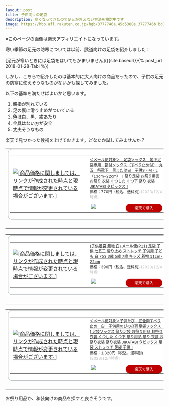 ```yaml
---
layout: post
title: 子供向けの足袋
description: 寒くなってきたので足元が冷えない方法を検討中です
image: https://hbb.afl.rakuten.co.jp/hgb/3777746a.45d5380e.3777746b.bd7736e2/?me_id=1232499&item_id=10005868&pc=https%3A%2F%2Fthumbnail.image.rakuten.co.jp%2F%400_mall%2Fkyoetsu-orosiya%2Fcabinet%2F03958270%2Fimgrc0062789384.jpg%3F_ex%3D240x240&s=240x240&t=pict
---
```

※このページの画像は楽天アフィリエイトになっています。

寒い季節の足元の防寒については以前、武道向けの足袋を紹介しました：

[足元が寒いときには足袋をはいてもかまいません]({{site.baseurl}}{% post_url 2018-01-28-Tabi %})

しかし、こちらで紹介したのは基本的に大人向けの商品だったので、子供の足元の防寒に使えそうなものがないかも探してみました。

以下の基準を満たせばよいかと思います。

1. 親指が別れている
1. 足の裏に滑り止めがついている
1. 色は白、黒、紺あたり
1. 金具はない方が安全
1. 丈夫そうなもの

楽天で見つかった候補を上げておきます。どなたか試してみませんか？

<table border="0" cellpadding="0" cellspacing="0"><tr><td><div style="border:1px solid #95a5a6;border-radius:.75rem;background-color:#FFFFFF;width:504px;margin:0px;padding:5px;text-align:center;overflow:hidden;"><table><tr><td style="width:240px"><a href="https://hb.afl.rakuten.co.jp/ichiba/37778c12.5f87afcb.37778c13.e78b682f/?pc=https%3A%2F%2Fitem.rakuten.co.jp%2Fsumitaya%2F10006910%2F&link_type=picttext&ut=eyJwYWdlIjoiaXRlbSIsInR5cGUiOiJwaWN0dGV4dCIsInNpemUiOiIyNDB4MjQwIiwibmFtIjoxLCJuYW1wIjoicmlnaHQiLCJjb20iOjEsImNvbXAiOiJkb3duIiwicHJpY2UiOjEsImJvciI6MSwiY29sIjoxLCJiYnRuIjoxLCJwcm9kIjowLCJhbXAiOmZhbHNlfQ%3D%3D" target="_blank" rel="nofollow sponsored noopener" style="word-wrap:break-word;"><img src="https://hbb.afl.rakuten.co.jp/hgb/37778c12.5f87afcb.37778c13.e78b682f/?me_id=1198772&item_id=10006910&pc=https%3A%2F%2Fthumbnail.image.rakuten.co.jp%2F%400_mall%2Fsumitaya%2Fcabinet%2F2018aw%2F10006910c.jpg%3F_ex%3D240x240&s=240x240&t=picttext" border="0" style="margin:2px" alt="[商品価格に関しましては、リンクが作成された時点と現時点で情報が変更されている場合がございます。]" title="[商品価格に関しましては、リンクが作成された時点と現時点で情報が変更されている場合がございます。]"></a></td><td style="vertical-align:top;width:248px;display: block;"><p style="font-size:12px;line-height:1.4em;text-align:left;margin:0px;padding:2px 6px;word-wrap:break-word"><a href="https://hb.afl.rakuten.co.jp/ichiba/37778c12.5f87afcb.37778c13.e78b682f/?pc=https%3A%2F%2Fitem.rakuten.co.jp%2Fsumitaya%2F10006910%2F&link_type=picttext&ut=eyJwYWdlIjoiaXRlbSIsInR5cGUiOiJwaWN0dGV4dCIsInNpemUiOiIyNDB4MjQwIiwibmFtIjoxLCJuYW1wIjoicmlnaHQiLCJjb20iOjEsImNvbXAiOiJkb3duIiwicHJpY2UiOjEsImJvciI6MSwiY29sIjoxLCJiYnRuIjoxLCJwcm9kIjowLCJhbXAiOmZhbHNlfQ%3D%3D" target="_blank" rel="nofollow sponsored noopener" style="word-wrap:break-word;">＜メール便対象＞　足袋ソックス　地下足袋専用　指付ソックス（すべり止め付）　丸五　祭靴下　黒または白　子供S・M・L（13cm-22cm）　[ 祭り足袋 お祭り用品 お祭り 衣装 くつした くつ下 祭り 衣装 JIKATABI タビックス ]</a><br><span >価格：770円（税込、送料別)</span> <span style="color:#BBB">(2023/12/4時点)</span></p><div style="margin:10px;"><a href="https://hb.afl.rakuten.co.jp/ichiba/37778c12.5f87afcb.37778c13.e78b682f/?pc=https%3A%2F%2Fitem.rakuten.co.jp%2Fsumitaya%2F10006910%2F&link_type=picttext&ut=eyJwYWdlIjoiaXRlbSIsInR5cGUiOiJwaWN0dGV4dCIsInNpemUiOiIyNDB4MjQwIiwibmFtIjoxLCJuYW1wIjoicmlnaHQiLCJjb20iOjEsImNvbXAiOiJkb3duIiwicHJpY2UiOjEsImJvciI6MSwiY29sIjoxLCJiYnRuIjoxLCJwcm9kIjowLCJhbXAiOmZhbHNlfQ%3D%3D" target="_blank" rel="nofollow sponsored noopener" style="word-wrap:break-word;"><img src="https://static.affiliate.rakuten.co.jp/makelink/rl.svg" style="float:left;max-height:27px;width:auto;margin-top:0" ></a><a href="https://hb.afl.rakuten.co.jp/ichiba/37778c12.5f87afcb.37778c13.e78b682f/?pc=https%3A%2F%2Fitem.rakuten.co.jp%2Fsumitaya%2F10006910%2F%3Fscid%3Daf_pc_bbtn&link_type=picttext&ut=eyJwYWdlIjoiaXRlbSIsInR5cGUiOiJwaWN0dGV4dCIsInNpemUiOiIyNDB4MjQwIiwibmFtIjoxLCJuYW1wIjoicmlnaHQiLCJjb20iOjEsImNvbXAiOiJkb3duIiwicHJpY2UiOjEsImJvciI6MSwiY29sIjoxLCJiYnRuIjoxLCJwcm9kIjowLCJhbXAiOmZhbHNlfQ==" target="_blank" rel="nofollow sponsored noopener" style="word-wrap:break-word;"><div style="float:right;width:41%;height:27px;background-color:#bf0000;color:#fff!important;font-size:12px;font-weight:500;line-height:27px;margin-left:1px;padding: 0 12px;border-radius:16px;cursor:pointer;text-align:center;"> 楽天で購入 </div></a></div></td></tr></table></div><br><p style="color:#000000;font-size:12px;line-height:1.4em;margin:5px;word-wrap:break-word"></p></td></tr></table>

<table border="0" cellpadding="0" cellspacing="0"><tr><td><div style="border:1px solid #95a5a6;border-radius:.75rem;background-color:#FFFFFF;width:504px;margin:0px;padding:5px;text-align:center;overflow:hidden;"><table><tr><td style="width:240px"><a href="https://hb.afl.rakuten.co.jp/ichiba/3777746a.45d5380e.3777746b.bd7736e2/?pc=https%3A%2F%2Fitem.rakuten.co.jp%2Fkyoetsu-orosiya%2F10005868%2F&link_type=picttext&ut=eyJwYWdlIjoiaXRlbSIsInR5cGUiOiJwaWN0dGV4dCIsInNpemUiOiIyNDB4MjQwIiwibmFtIjoxLCJuYW1wIjoicmlnaHQiLCJjb20iOjEsImNvbXAiOiJkb3duIiwicHJpY2UiOjEsImJvciI6MSwiY29sIjoxLCJiYnRuIjoxLCJwcm9kIjowLCJhbXAiOmZhbHNlfQ%3D%3D" target="_blank" rel="nofollow sponsored noopener" style="word-wrap:break-word;"><img src="https://hbb.afl.rakuten.co.jp/hgb/3777746a.45d5380e.3777746b.bd7736e2/?me_id=1232499&item_id=10005868&pc=https%3A%2F%2Fthumbnail.image.rakuten.co.jp%2F%400_mall%2Fkyoetsu-orosiya%2Fcabinet%2F03958270%2Fimgrc0062789384.jpg%3F_ex%3D240x240&s=240x240&t=picttext" border="0" style="margin:2px" alt="[商品価格に関しましては、リンクが作成された時点と現時点で情報が変更されている場合がございます。]" title="[商品価格に関しましては、リンクが作成された時点と現時点で情報が変更されている場合がございます。]"></a></td><td style="vertical-align:top;width:248px;display: block;"><p style="font-size:12px;line-height:1.4em;text-align:left;margin:0px;padding:2px 6px;word-wrap:break-word"><a href="https://hb.afl.rakuten.co.jp/ichiba/3777746a.45d5380e.3777746b.bd7736e2/?pc=https%3A%2F%2Fitem.rakuten.co.jp%2Fkyoetsu-orosiya%2F10005868%2F&link_type=picttext&ut=eyJwYWdlIjoiaXRlbSIsInR5cGUiOiJwaWN0dGV4dCIsInNpemUiOiIyNDB4MjQwIiwibmFtIjoxLCJuYW1wIjoicmlnaHQiLCJjb20iOjEsImNvbXAiOiJkb3duIiwicHJpY2UiOjEsImJvciI6MSwiY29sIjoxLCJiYnRuIjoxLCJwcm9kIjowLCJhbXAiOmZhbHNlfQ%3D%3D" target="_blank" rel="nofollow sponsored noopener" style="word-wrap:break-word;">(子供足袋 無地 白) メール便{P11} 足袋 子供 七五三 滑り止め ストレッチ 子供用 子ども 白 753 3歳 5歳 7歳 キッズ 着物 11cm-22cm</a><br><span >価格：390円（税込、送料別)</span> <span style="color:#BBB">(2023/12/4時点)</span></p><div style="margin:10px;"><a href="https://hb.afl.rakuten.co.jp/ichiba/3777746a.45d5380e.3777746b.bd7736e2/?pc=https%3A%2F%2Fitem.rakuten.co.jp%2Fkyoetsu-orosiya%2F10005868%2F&link_type=picttext&ut=eyJwYWdlIjoiaXRlbSIsInR5cGUiOiJwaWN0dGV4dCIsInNpemUiOiIyNDB4MjQwIiwibmFtIjoxLCJuYW1wIjoicmlnaHQiLCJjb20iOjEsImNvbXAiOiJkb3duIiwicHJpY2UiOjEsImJvciI6MSwiY29sIjoxLCJiYnRuIjoxLCJwcm9kIjowLCJhbXAiOmZhbHNlfQ%3D%3D" target="_blank" rel="nofollow sponsored noopener" style="word-wrap:break-word;"><img src="https://static.affiliate.rakuten.co.jp/makelink/rl.svg" style="float:left;max-height:27px;width:auto;margin-top:0" ></a><a href="https://hb.afl.rakuten.co.jp/ichiba/3777746a.45d5380e.3777746b.bd7736e2/?pc=https%3A%2F%2Fitem.rakuten.co.jp%2Fkyoetsu-orosiya%2F10005868%2F%3Fscid%3Daf_pc_bbtn&link_type=picttext&ut=eyJwYWdlIjoiaXRlbSIsInR5cGUiOiJwaWN0dGV4dCIsInNpemUiOiIyNDB4MjQwIiwibmFtIjoxLCJuYW1wIjoicmlnaHQiLCJjb20iOjEsImNvbXAiOiJkb3duIiwicHJpY2UiOjEsImJvciI6MSwiY29sIjoxLCJiYnRuIjoxLCJwcm9kIjowLCJhbXAiOmZhbHNlfQ==" target="_blank" rel="nofollow sponsored noopener" style="word-wrap:break-word;"><div style="float:right;width:41%;height:27px;background-color:#bf0000;color:#fff!important;font-size:12px;font-weight:500;line-height:27px;margin-left:1px;padding: 0 12px;border-radius:16px;cursor:pointer;text-align:center;"> 楽天で購入 </div></a></div></td></tr></table></div><br><p style="color:#000000;font-size:12px;line-height:1.4em;margin:5px;word-wrap:break-word"></p></td></tr></table>

<table border="0" cellpadding="0" cellspacing="0"><tr><td><div style="border:1px solid #95a5a6;border-radius:.75rem;background-color:#FFFFFF;width:504px;margin:0px;padding:5px;text-align:center;overflow:hidden;"><table><tr><td style="width:240px"><a href="https://hb.afl.rakuten.co.jp/ichiba/37778c12.5f87afcb.37778c13.e78b682f/?pc=https%3A%2F%2Fitem.rakuten.co.jp%2Fsumitaya%2F10004842%2F&link_type=picttext&ut=eyJwYWdlIjoiaXRlbSIsInR5cGUiOiJwaWN0dGV4dCIsInNpemUiOiIyNDB4MjQwIiwibmFtIjoxLCJuYW1wIjoicmlnaHQiLCJjb20iOjEsImNvbXAiOiJkb3duIiwicHJpY2UiOjEsImJvciI6MSwiY29sIjoxLCJiYnRuIjoxLCJwcm9kIjowLCJhbXAiOmZhbHNlfQ%3D%3D" target="_blank" rel="nofollow sponsored noopener" style="word-wrap:break-word;"><img src="https://hbb.afl.rakuten.co.jp/hgb/37778c12.5f87afcb.37778c13.e78b682f/?me_id=1198772&item_id=10004842&pc=https%3A%2F%2Fthumbnail.image.rakuten.co.jp%2F%400_mall%2Fsumitaya%2Fcabinet%2F2018ws%2F10004842hk.jpg%3F_ex%3D240x240&s=240x240&t=picttext" border="0" style="margin:2px" alt="[商品価格に関しましては、リンクが作成された時点と現時点で情報が変更されている場合がございます。]" title="[商品価格に関しましては、リンクが作成された時点と現時点で情報が変更されている場合がございます。]"></a></td><td style="vertical-align:top;width:248px;display: block;"><p style="font-size:12px;line-height:1.4em;text-align:left;margin:0px;padding:2px 6px;word-wrap:break-word"><a href="https://hb.afl.rakuten.co.jp/ichiba/37778c12.5f87afcb.37778c13.e78b682f/?pc=https%3A%2F%2Fitem.rakuten.co.jp%2Fsumitaya%2F10004842%2F&link_type=picttext&ut=eyJwYWdlIjoiaXRlbSIsInR5cGUiOiJwaWN0dGV4dCIsInNpemUiOiIyNDB4MjQwIiwibmFtIjoxLCJuYW1wIjoicmlnaHQiLCJjb20iOjEsImNvbXAiOiJkb3duIiwicHJpY2UiOjEsImJvciI6MSwiY29sIjoxLCJiYnRuIjoxLCJwcm9kIjowLCJhbXAiOmZhbHNlfQ%3D%3D" target="_blank" rel="nofollow sponsored noopener" style="word-wrap:break-word;">＜メール便対象＞子供たび　底全面すべり止め　白　子供用のびのび岡足袋ソックス　[ 足袋ソックス 祭り足袋 お祭り用品 お祭り 衣装 くつした くつ下 祭り用品 祭り 衣装 お祭り衣装 祭り衣装 JIKATABI タビックス 足袋 ストレッチ 足袋 子供 ]</a><br><span >価格：1,320円（税込、送料別)</span> <span style="color:#BBB">(2023/12/4時点)</span></p><div style="margin:10px;"><a href="https://hb.afl.rakuten.co.jp/ichiba/37778c12.5f87afcb.37778c13.e78b682f/?pc=https%3A%2F%2Fitem.rakuten.co.jp%2Fsumitaya%2F10004842%2F&link_type=picttext&ut=eyJwYWdlIjoiaXRlbSIsInR5cGUiOiJwaWN0dGV4dCIsInNpemUiOiIyNDB4MjQwIiwibmFtIjoxLCJuYW1wIjoicmlnaHQiLCJjb20iOjEsImNvbXAiOiJkb3duIiwicHJpY2UiOjEsImJvciI6MSwiY29sIjoxLCJiYnRuIjoxLCJwcm9kIjowLCJhbXAiOmZhbHNlfQ%3D%3D" target="_blank" rel="nofollow sponsored noopener" style="word-wrap:break-word;"><img src="https://static.affiliate.rakuten.co.jp/makelink/rl.svg" style="float:left;max-height:27px;width:auto;margin-top:0" ></a><a href="https://hb.afl.rakuten.co.jp/ichiba/37778c12.5f87afcb.37778c13.e78b682f/?pc=https%3A%2F%2Fitem.rakuten.co.jp%2Fsumitaya%2F10004842%2F%3Fscid%3Daf_pc_bbtn&link_type=picttext&ut=eyJwYWdlIjoiaXRlbSIsInR5cGUiOiJwaWN0dGV4dCIsInNpemUiOiIyNDB4MjQwIiwibmFtIjoxLCJuYW1wIjoicmlnaHQiLCJjb20iOjEsImNvbXAiOiJkb3duIiwicHJpY2UiOjEsImJvciI6MSwiY29sIjoxLCJiYnRuIjoxLCJwcm9kIjowLCJhbXAiOmZhbHNlfQ==" target="_blank" rel="nofollow sponsored noopener" style="word-wrap:break-word;"><div style="float:right;width:41%;height:27px;background-color:#bf0000;color:#fff!important;font-size:12px;font-weight:500;line-height:27px;margin-left:1px;padding: 0 12px;border-radius:16px;cursor:pointer;text-align:center;"> 楽天で購入 </div></a></div></td></tr></table></div><br><p style="color:#000000;font-size:12px;line-height:1.4em;margin:5px;word-wrap:break-word"></p></td></tr></table>

お祭り用品か、和装向けの商品を探すと良さそうです。

